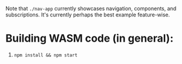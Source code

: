 Note that `./nav-app` currently showcases navigation, components, and subscriptions.
It's currently perhaps the best example feature-wise.

# Building WASM code (in general):
1. `npm install && npm start`